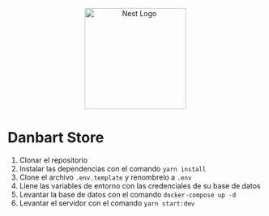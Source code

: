 <p align="center">
  <a href="http://nestjs.com/" target="blank"><img src="https://nestjs.com/img/logo-small.svg" width="200" alt="Nest Logo" /></a>
</p>

# Danbart Store

1. Clonar el repositorio
2. Instalar las dependencias con el comando `yarn install`
3. Clone el archivo `.env.template` y renombrelo a `.env`
4. Llene las variables de entorno con las credenciales de su base de datos
5. Levantar la base de datos con el comando `docker-compose up -d`
6. Levantar el servidor con el comando `yarn start:dev`
